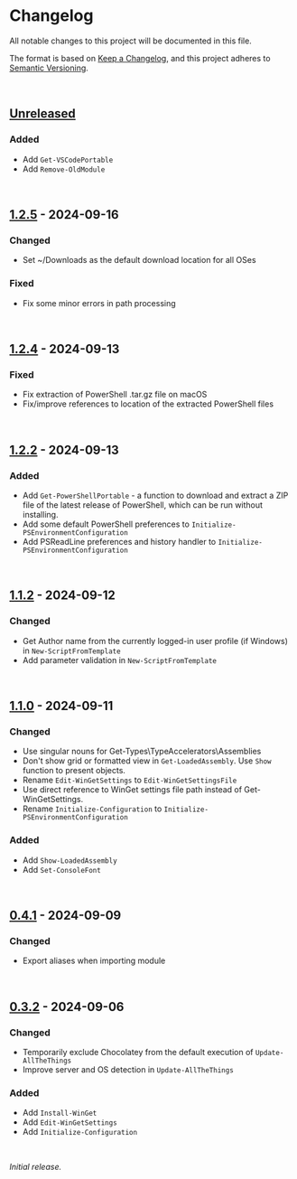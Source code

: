 # Changelog

All notable changes to this project will be documented in this file.

The format is based on [Keep a Changelog](https://keepachangelog.com/en/1.1.0/), and this project adheres to [Semantic Versioning](https://semver.org/spec/v2.0.0.html).

&nbsp;
&nbsp;

## [Unreleased]

### Added

- Add `Get-VSCodePortable`
- Add `Remove-OldModule`

&nbsp;
&nbsp;

## [1.2.5] - 2024-09-16

### Changed
- Set ~/Downloads as the default download location for all OSes

### Fixed
- Fix some minor errors in path processing

&nbsp;
&nbsp;

## [1.2.4] - 2024-09-13

### Fixed
- Fix extraction of PowerShell .tar.gz file on macOS
- Fix/improve references to location of the extracted PowerShell files

&nbsp;
&nbsp;

## [1.2.2] - 2024-09-13

### Added

- Add `Get-PowerShellPortable` - a function to download and extract a ZIP file of the latest release of PowerShell, which can be run without installing.
- Add some default PowerShell preferences to `Initialize-PSEnvironmentConfiguration`
- Add PSReadLine preferences and history handler to `Initialize-PSEnvironmentConfiguration`

&nbsp;
&nbsp;


## [1.1.2] - 2024-09-12

### Changed

- Get Author name from the currently logged-in user profile (if Windows) in `New-ScriptFromTemplate`
- Add parameter validation in `New-ScriptFromTemplate`

&nbsp;
&nbsp;


## [1.1.0] - 2024-09-11

### Changed

- Use singular nouns for Get-Types\TypeAccelerators\Assemblies
- Don't show grid or formatted view in `Get-LoadedAssembly`. Use `Show` function to present objects.
- Rename `Edit-WinGetSettings` to `Edit-WinGetSettingsFile`
- Use direct reference to WinGet settings file path instead of Get-WinGetSettings.
- Rename `Initialize-Configuration` to `Initialize-PSEnvironmentConfiguration`

### Added

- Add `Show-LoadedAssembly`
- Add `Set-ConsoleFont`

&nbsp;
&nbsp;


## [0.4.1] - 2024-09-09

### Changed

- Export aliases when importing module

&nbsp;
&nbsp;


## [0.3.2] - 2024-09-06

### Changed

- Temporarily exclude Chocolatey from the default execution of `Update-AllTheThings`
- Improve server and OS detection in `Update-AllTheThings`

### Added

- Add `Install-WinGet`
- Add `Edit-WinGetSettings`
- Add `Initialize-Configuration`

&nbsp;
&nbsp;

_Initial release._

[Unreleased]: https://github.com/SamErde/PSPreworkout/compare/v1.2.2...HEAD
[1.2.5]: https://github.com/SamErde/PSPreworkout/tag/v1.2.5
[1.2.4]: https://github.com/SamErde/PSPreworkout/tag/v1.2.4
[1.2.3]: https://github.com/SamErde/PSPreworkout/tag/v1.2.3
[1.2.2]: https://github.com/SamErde/PSPreworkout/tag/v1.2.2
[1.1.2]: https://github.com/SamErde/PSPreworkout/tag/v1.1.2
[1.1.0]: https://github.com/SamErde/PSPreworkout/tag/v1.1.0
[0.4.1]: https://github.com/SamErde/PSPreworkout/tag/v0.4.1
[0.3.2]: https://github.com/SamErde/PSPreworkout/tag/v0.3.2
